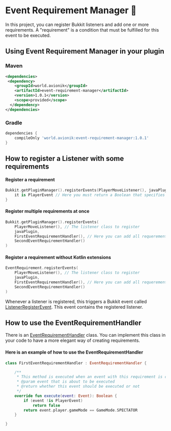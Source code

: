 # Event Requirement Manager 🚦
In this project, you can register Bukkit listeners and add one or more requirements. A "requirement" is a condition that must be fulfilled for this event to be executed.

## Using Event Requirement Manager in your plugin

### Maven
```xml
<dependencies>
 <dependency>
    <groupId>world.avionik</groupId>
    <artifactId>event-requirement-manager</artifactId>
    <version>1.0.1</version>
    <scope>provided</scope>
  </dependency>
</dependencies>
```

### Gradle
```groovy
dependencies {
    compileOnly 'world.avionik:event-requirement-manager:1.0.1'
}
```

## How to register a Listener with some requirements

#### Register a requirement 
``` kotlin
Bukkit.getPluginManager().registerEvents(PlayerMoveListener(), javaPlugin) {
    it is PlayerEvent // Here you must return a Boolean that specifies whether you want to call the event or not.
}
```

#### Register multiple requirements at once
``` kotlin
Bukkit.getPluginManager().registerEvents(
    PlayerMoveListener(), // The listener class to register
    javaPlugin,
    FirstEventRequirementHandler(), // Here you can add all requerements
    SecondEventRequirementHandler()
)
```

#### Register a requirement without Kotlin extensions
``` kotlin
EventRequirement.registerEvents(
    PlayerMoveListener(), // The listener class to register
    javaPlugin,
    FirstEventRequirementHandler(), // Here you can add all requerements
    SecondEventRequirementHandler()
)
```

Whenever a listener is registered, this triggers a Bukkit event called [ListenerRegisterEvent](https://github.com/avionik-world/event-requirement-manager/blob/master/src/main/kotlin/world/avionik/event/requirement/manager/event/ListenerRegisterEvent.kt). This event contains the registered listener.

## How to use the EventRequirementHandler
There is an [EventRequirementHandler](https://github.com/avionik-world/event-requirement-manager/blob/master/src/main/kotlin/world/avionik/event/requirement/manager/EventRequirementHandler.kt) class. You can implement this class in your code to have a more elegant way of creating requirements.

#### Here is an example of how to use the EventRequirementHandler
```kotlin
class FirstEventRequirementHandler : EventRequirementHandler {

    /**
     * This method is executed when an event with this requirement is called.
     * @param event that is about to be executed
     * @return whether this event should be executed or not
     */
    override fun execute(event: Event): Boolean {
        if (event !is PlayerEvent)
            return false
        return event.player.gameMode == GameMode.SPECTATOR
    }

}
```
